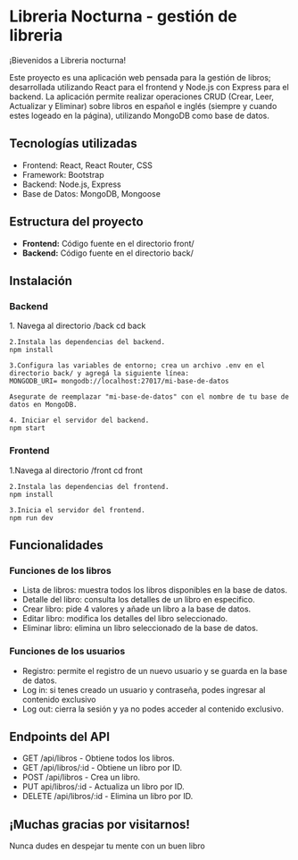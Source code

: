 <h1>Libreria Nocturna - gestión de libreria</h1>

<p>¡Bievenidos a Libreria nocturna!</p>
<p>Este proyecto es una aplicación web pensada para la gestión de libros; desarrollada utilizando React para el frontend y Node.js con Express para el backend. La aplicación permite realizar operaciones CRUD (Crear, Leer, Actualizar y Eliminar) sobre libros en español e inglés (siempre y cuando estes logeado en la página), utilizando MongoDB como base de datos.</p>


<h2>Tecnologías utilizadas</h2>

<ul>
    <li>Frontend: React, React Router, CSS</li>
    <li>Framework: Bootstrap</li>
    <li>Backend: Node.js, Express</li>
    <li>Base de Datos: MongoDB, Mongoose</li>
</ul>


<h2>Estructura del proyecto</h2>

<ul>
    <li><strong>Frontend:</strong> Código fuente en el directorio front/</li>
    <li><strong>Backend:</strong> Código fuente en el directorio back/</li>
</ul>

<h2>Instalación</h2>
<h3>Backend</h3>
<p>
    1. Navega al directorio /back
    cd back

    2.Instala las dependencias del backend.
    npm install

    3.Configura las variables de entorno; crea un archivo .env en el directorio back/ y agregá la siguiente línea:
    MONGODB_URI= mongodb://localhost:27017/mi-base-de-datos

    Asegurate de reemplazar "mi-base-de-datos" con el nombre de tu base de datos en MongoDB.

    4. Iniciar el servidor del backend.
    npm start
</p>

<h3>Frontend</h3>
<p>
    1.Navega al directorio /front
    cd front

    2.Instala las dependencias del frontend.
    npm install

    3.Inicia el servidor del frontend.
    npm run dev
</p>

<h2>Funcionalidades</h2>
<h3>Funciones de los libros</h3>
<ul>
    <li>Lista de libros: muestra todos los libros disponibles en la base de datos.</li>
    <li>Detalle del libro: consulta los detalles de un libro en especifico.</li>
    <li>Crear libro: pide 4 valores y añade un libro a la base de datos.</li>
    <li>Editar libro: modifica los detalles del libro seleccionado.</li>
    <li>Eliminar libro: elimina un libro seleccionado de la base de datos.</li>
</ul>

<h3>Funciones de los usuarios</h3>
<ul>
    <li>Registro: permite el registro de un nuevo usuario y se guarda en la base de datos.</li>
    <li>Log in: si tenes creado un usuario y contraseña, podes ingresar al contenido exclusivo</li>
    <li>Log out: cierra la sesión y ya no podes acceder al contenido exclusivo.</li>
</ul>

<h2>Endpoints del API</h2>
<ul>
    <li>GET /api/libros - Obtiene todos los libros.</li>
    <li>GET /api/libros/:id - Obtiene un libro por ID.</li>
    <li>POST /api/libros - Crea un libro.</li>
    <li>PUT api/libros/:id - Actualiza un libro por ID.</li>
    <li>DELETE /api/libros/:id - Elimina un libro por ID.</li>
</ul>

<h2>¡Muchas gracias por visitarnos!</h2>
<p>Nunca dudes en despejar tu mente con un buen libro</p>